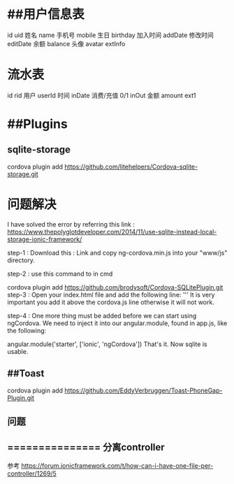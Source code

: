 ##用户信息表
=============

id uid
姓名 name
手机号 mobile
生日 birthday
加入时间 addDate
修改时间 editDate
余额   balance
头像 avatar
extInfo 

流水表
===========
id rid
用户 userId
时间  inDate
消费/充值  0/1 inOut
金额  amount
ext1

##Plugins
============
sqlite-storage
---------
cordova plugin add https://github.com/litehelpers/Cordova-sqlite-storage.git

# 问题解决
I have solved the error by referring this link : https://www.thepolyglotdeveloper.com/2014/11/use-sqlite-instead-local-storage-ionic-framework/

step-1 : Download this : Link and copy ng-cordova.min.js into your "www/js" directory.

step-2 : use this command to in cmd

cordova plugin add https://github.com/brodysoft/Cordova-SQLitePlugin.git
step-3 : Open your index.html file and add the following line:
'''<script src="js/ng-cordova.min.js"></script>
It is very important you add it above the cordova.js line otherwise it will not work.

step-4 : One more thing must be added before we can start using ngCordova. We need to inject it into our angular.module, found in app.js, like the following:

angular.module('starter', ['ionic', 'ngCordova'])
That's it. Now sqlite is usable.

##Toast
-----------------
cordova plugin add https://github.com/EddyVerbruggen/Toast-PhoneGap-Plugin.git


## 问题 
===============
分离controller
--------------------
参考 https://forum.ionicframework.com/t/how-can-i-have-one-file-per-controller/1269/5


